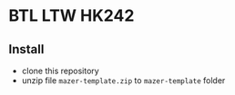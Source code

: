 # BTL LTW HK242

## Install
- clone this repository
- unzip file `mazer-template.zip` to `mazer-template` folder